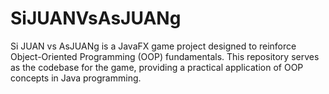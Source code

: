 # SiJUANVsAsJUANg
Si JUAN vs AsJUANg is a JavaFX game project designed to reinforce Object-Oriented Programming (OOP) fundamentals. This repository serves as the codebase for the game, providing a practical application of OOP concepts in Java programming.
